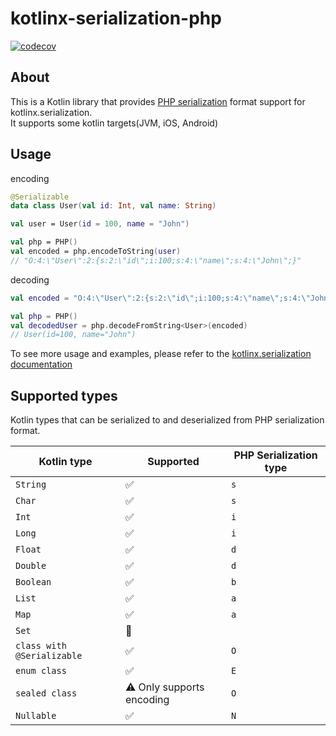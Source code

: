 # kotlinx-serialization-php

[![codecov](https://codecov.io/gh/jsoizo/kotlinx-serialization-php/graph/badge.svg?token=akOxbdLONY)](https://codecov.io/gh/jsoizo/kotlinx-serialization-php)

## About

This is a Kotlin library that provides [PHP serialization](https://www.php.net/manual/en/function.serialize.php) format support for kotlinx.serialization.  
It supports some kotlin targets(JVM, iOS, Android)

## Usage

encoding

```kotlin
@Serializable
data class User(val id: Int, val name: String)

val user = User(id = 100, name = "John")

val php = PHP()
val encoded = php.encodeToString(user)
// "O:4:\"User\":2:{s:2:\"id\";i:100;s:4:\"name\";s:4:\"John\";}"
```

decoding

```kotlin
val encoded = "O:4:\"User\":2:{s:2:\"id\";i:100;s:4:\"name\";s:4:\"John\";}"

val php = PHP()
val decodedUser = php.decodeFromString<User>(encoded)
// User(id=100, name="John")
```

To see more usage and examples, please refer to the [kotlinx.serialization documentation](https://github.com/Kotlin/kotlinx.serialization/blob/master/docs/basic-serialization.md)

## Supported types

Kotlin types that can be serialized to and deserialized from PHP serialization format.

| Kotlin type                | Supported                 | PHP Serialization type |
|----------------------------|---------------------------|------------------------|
| `String`                   | ✅                         | `s`                    |
| `Char`                     | ✅                         | `s`                    |
| `Int`                      | ✅                         | `i`                    |
| `Long`                     | ✅                         | `i`                    |
| `Float`                    | ✅                         | `d`                    |
| `Double`                   | ✅                         | `d`                    |
| `Boolean`                  | ✅                         | `b`                    |
| `List`                     | ✅                         | `a`                    |
| `Map`                      | ✅                         | `a`                    |
| `Set`                      | 🚫                        |                        |   
| `class with @Serializable` | ✅                         | `O`                    |
| `enum class`               | ✅                         | `E`                    |
| `sealed class`             | ⚠️ Only supports encoding | `O`                     |
| `Nullable`                 | ✅                         | `N`                    |
